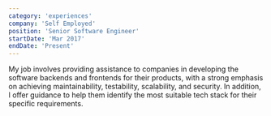 ```yaml
---
category: 'experiences'
company: 'Self Employed'
position: 'Senior Software Engineer'
startDate: 'Mar 2017'
endDate: 'Present'
---
```


My job involves providing assistance to companies in developing the software backends and frontends for their products, with a strong emphasis on achieving maintainability, testability, scalability, and security. In addition, I offer guidance to help them identify the most suitable tech stack for their specific requirements.
